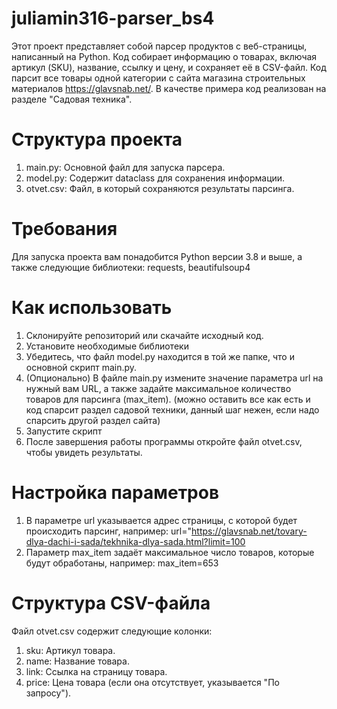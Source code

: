 # juliamin316-parser_bs4 
Этот проект представляет собой парсер продуктов с веб-страницы, написанный на Python. Код собирает информацию о товарах, включая артикул (SKU), название, ссылку и цену, и сохраняет её в CSV-файл. Код парсит все товары одной категории с сайта магазина строительных материалов https://glavsnab.net/. В качестве примера код реализован на разделе "Садовая техника". 
# Структура проекта
1. main.py: Основной файл для запуска парсера.
2. model.py: Содержит dataclass для сохранения информации.
3. otvet.csv: Файл, в который сохраняются результаты парсинга.
# Требования 
Для запуска проекта вам понадобится Python версии 3.8 и выше, а также следующие библиотеки: requests, beautifulsoup4 
# Как использовать
1. Склонируйте репозиторий или скачайте исходный код.
2. Установите необходимые библиотеки
3. Убедитесь, что файл model.py находится в той же папке, что и основной скрипт main.py.
4. (Опционально) В файле main.py измените значение параметра url на нужный вам URL, а также задайте максимальное количество товаров для парсинга (max_item). (можно оставить все как есть и код спарсит раздел садовой техники, данный шаг нежен, если надо спарсить другой раздел сайта)
5. Запустите скрипт
6. После завершения работы программы откройте файл otvet.csv, чтобы увидеть результаты.
# Настройка параметров 
1. В параметре url указывается адрес страницы, с которой будет происходить парсинг, например: 
url="https://glavsnab.net/tovary-dlya-dachi-i-sada/tekhnika-dlya-sada.html?limit=100
2. Параметр max_item задаёт максимальное число товаров, которые будут обработаны, например:
max_item=653
# Структура CSV-файла
Файл otvet.csv содержит следующие колонки:
1. sku: Артикул товара.
2. name: Название товара.
3. link: Ссылка на страницу товара.
4. price: Цена товара (если она отсутствует, указывается "По запросу").
